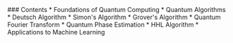 <section data-markdown>
### Contents
* Foundations of Quantum Computing
* Quantum Algorithms
    * Deutsch Algorithm
    * Simon's Algorithm
    * Grover's Algorithm
    * Quantum Fourier Transform
    * Quantum Phase Estimation
    * HHL Algorithm
* Applications to Machine Learning
</section>

